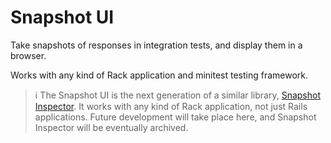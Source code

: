 # Snapshot UI

Take snapshots of responses in integration tests, and display them in a browser.

Works with any kind of Rack application and minitest testing framework.

> ℹ️ The Snapshot UI is the next generation of a similar library, [Snapshot Inspector](https://github.com/tomazzlender/snapshot_inspector).
> It works with any kind of Rack application, not just Rails applications. Future development will take place here, and Snapshot Inspector will be eventually archived.
